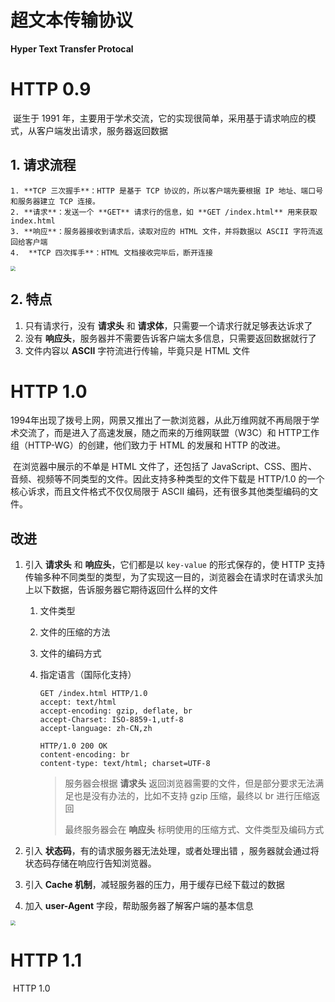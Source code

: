# 超文本传输协议

**Hyper Text Transfer Protocal**

# HTTP 0.9

​	诞生于 1991 年，主要用于学术交流，它的实现很简单，采用基于请求响应的模式，从客户端发出请求，服务器返回数据

## 1. 请求流程

	1. **TCP 三次握手**：HTTP 是基于 TCP 协议的，所以客户端先要根据 IP 地址、端口号和服务器建立 TCP 连接。
 	2. **请求**：发送一个 **GET** 请求行的信息，如 **GET /index.html** 用来获取 index.html
 	3. **响应**：服务器接收到请求后，读取对应的 HTML 文件，并将数据以 ASCII 字符流返回给客户端
 	4.  **TCP 四次挥手**：HTML 文档接收完毕后，断开连接

<img src="https://static001.geekbang.org/resource/image/db/34/db1166c68c22a45c9858e88a234f1a34.png" style="zoom:50%;" />

## 2. 特点

1. 只有请求行，没有 **请求头** 和 **请求体**，只需要一个请求行就足够表达诉求了
2. 没有 **响应头**，服务器并不需要告诉客户端太多信息，只需要返回数据就行了
3. 文件内容以 **ASCII** 字符流进行传输，毕竟只是 HTML 文件

# HTTP 1.0

​	1994年出现了拨号上网，网景又推出了一款浏览器，从此万维网就不再局限于学术交流了，而是进入了高速发展，随之而来的万维网联盟（W3C）和 HTTP工作组（HTTP-WG）的创建，他们致力于 HTML 的发展和 HTTP 的改进。

​	在浏览器中展示的不单是 HTML 文件了，还包括了 JavaScript、CSS、图片、音频、视频等不同类型的文件。因此支持多种类型的文件下载是 HTTP/1.0 的一个核心诉求，而且文件格式不仅仅局限于 ASCII 编码，还有很多其他类型编码的文件。

## 改进

1. 引入 **请求头** 和 **响应头**，它们都是以 `key-value` 的形式保存的，使 HTTP 支持传输多种不同类型的类型，为了实现这一目的，浏览器会在请求时在请求头加上以下数据，告诉服务器它期待返回什么样的文件

   1. 文件类型

   2. 文件的压缩的方法

   3. 文件的编码方式

   4. 指定语言（国际化支持）

      ```http
      GET /index.html HTTP/1.0
      accept: text/html
      accept-encoding: gzip, deflate, br
      accept-Charset: ISO-8859-1,utf-8
      accept-language: zh-CN,zh
      ```

      ```http
      HTTP/1.0 200 OK
      content-encoding: br
      content-type: text/html; charset=UTF-8
      ```

      > 服务器会根据 **请求头** 返回浏览器需要的文件，但是部分要求无法满足也是没有办法的，比如不支持 gzip 压缩，最终以 br 进行压缩返回
      >
      > 最终服务器会在 **响应头** 标明使用的压缩方式、文件类型及编码方式

2. 引入 **状态码**，有的请求服务器无法处理，或者处理出错 ，服务器就会通过将状态码存储在响应行告知浏览器。

3. 引入 **Cache 机制**，减轻服务器的压力，用于缓存已经下载过的数据

4. 加入 **user-Agent** 字段，帮助服务器了解客户端的基本信息

<img src="https://static001.geekbang.org/resource/image/b5/7d/b52b0d1a26ff2b8607c08e5c50ae687d.png" style="zoom:50%;" />

# HTTP 1.1 

​	HTTP 1.0 